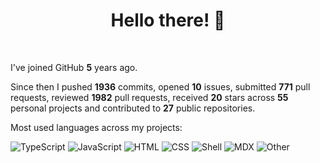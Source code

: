 # **<div align="center">Hello there! 👋</div>**

<br />

I've joined GitHub **5** years ago.

Since then I pushed **1936** commits, opened **10** issues, submitted **771** pull requests, reviewed **1982** pull requests, received **20** stars across **55** personal projects and contributed to **27** public repositories.

Most used languages across my projects:

![TypeScript](https://img.shields.io/static/v1?style=flat-square&label=%E2%A0%80&color=555&labelColor=%233178c6&message=TypeScript%EF%B8%B154%25)
![JavaScript](https://img.shields.io/static/v1?style=flat-square&label=%E2%A0%80&color=555&labelColor=%23f1e05a&message=JavaScript%EF%B8%B136.2%25)
![HTML](https://img.shields.io/static/v1?style=flat-square&label=%E2%A0%80&color=555&labelColor=%23e34c26&message=HTML%EF%B8%B14.7%25)
![CSS](https://img.shields.io/static/v1?style=flat-square&label=%E2%A0%80&color=555&labelColor=%23563d7c&message=CSS%EF%B8%B13.2%25)
![Shell](https://img.shields.io/static/v1?style=flat-square&label=%E2%A0%80&color=555&labelColor=%2389e051&message=Shell%EF%B8%B11.2%25)
![MDX](https://img.shields.io/static/v1?style=flat-square&label=%E2%A0%80&color=555&labelColor=%23fcb32c&message=MDX%EF%B8%B10.3%25)
![Other](https://img.shields.io/static/v1?style=flat-square&label=%E2%A0%80&color=555&labelColor=%23ededed&message=Other%EF%B8%B10.1%25)
